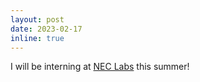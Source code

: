```yaml
---
layout: post
date: 2023-02-17
inline: true
---
```


I will be interning at [NEC Labs](https://www.nec-labs.com/) this summer!
